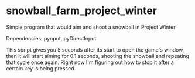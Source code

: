 # snowball_farm_project_winter
Simple program that would aim and shoot a snowball in Project Winter

Dependencies: pynput, pyDirectInput

This script gives you 5 seconds after its start to open the game's window, then it will start aiming for 0.1 seconds, shooting the snowball and repeating that cycle once again. 
Right now I'm figuring out how to stop it after a certain key is being pressed. 
